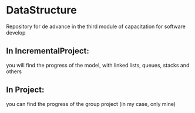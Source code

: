 # DataStructure
Repository for de advance in the third module of capacitation for software develop
## In IncrementalProject:
you will find the progress of the model, with linked lists, queues, stacks and others
## In Project:
you can find the progress of the group project (in my case, only mine)
